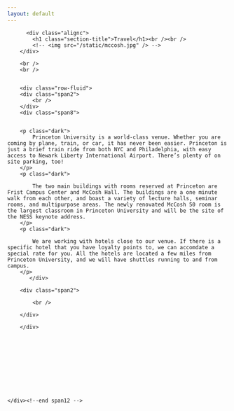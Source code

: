 ```yaml
---
layout: default
---
```


<section class="slice color1" id="team">
    <div class="about-bkg mutualWrap">
    <div class="container">
      <div class="row">
        <div class="span12">

          <div class="alignc">
            <h1 class="section-title">Travel</h1><br /><br />
            <!-- <img src="/static/mccosh.jpg" /> -->
        </div>

        <br />
        <br />


        <div class="row-fluid">
        <div class="span2">
            <br />
        </div>
        <div class="span8">

            
        <p class="dark">
            Princeton University is a world-class venue. Whether you are coming by plane, train, or car, it has never been easier. Princeton is just a brief train ride from both NYC and Philadelphia, with easy access to Newark Liberty International Airport. There’s plenty of on site parking, too!
        </p>
        <p class="dark">

            The two main buildings with rooms reserved at Princeton are Frist Campus Center and McCosh Hall. The buildings are a one minute walk from each other, and boast a variety of lecture halls, seminar rooms, and multipurpose areas. The newly renovated McCosh 50 room is the largest classroom in Princeton University and will be the site of the NESS keynote address. 
        </p>
        <p class="dark">

            We are working with hotels close to our venue. If there is a specific hotel that you have loyalty points to, we can accomdate a special rate for you. All the hotels are located a few miles from Princeton University, and we will have shuttles running to and from campus. 
        </p>
           </div>

        <div class="span2">

            <br />

        </div>

        </div>



        



        



    </div><!--end span12 -->

</div><!--end row -->



</div><!--end container -->

</div><!--end about-bkg-->

</section>
